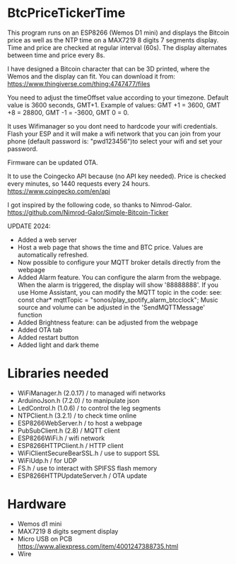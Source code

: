 # BtcPriceTickerTime

This program runs on an ESP8266 (Wemos D1 mini) and displays the Bitcoin price as well as the NTP time on a MAX7219 8 digits 7 segments display. 
Time and price are checked at regular interval (60s). The display alternates between time and price every 8s.

I have designed a Bitcoin character that can be 3D printed, where the Wemos and the display can fit.
You can download it from: https://www.thingiverse.com/thing:4747477/files

You need to adjust the timeOffset value according to your timezone. Default value is 3600 seconds, GMT+1.
Example of values: GMT +1 = 3600, GMT +8 = 28800, GMT -1 = -3600, GMT 0 = 0.

It uses Wifimanager so you dont need to hardcode your wifi credentials. Flash your ESP and it will make a wifi network that you can join from your phone (default password is: "pwd123456")to select your wifi and set your password.

Firmware can be updated OTA.
  
It to use the Coingecko API because (no API key needed). Price is checked every minutes, so 1440 requests every 24 hours.
https://www.coingecko.com/en/api

I got inspired by the following code, so thanks to Nimrod-Galor. https://github.com/Nimrod-Galor/Simple-Bitcoin-Ticker

UPDATE 2024:
- Added a web server
- Host a web page that shows the time and BTC price. Values are automatically refreshed.
- Now possible to configure your MQTT broker details directly from the webpage
- Added Alarm feature. You can configure the alarm from the webpage. When the alarm is triggered, the display will show '88888888'.
  If you use Home Assistant, you can modify the MQTT topic in the code:
  see: const char* mqttTopic = "sonos/play_spotify_alarm_btcclock";
  Music source and volume can be adjusted in the 'SendMQTTMessage' function
- Added Brightness feature: can be adjusted from the webpage
- Added OTA tab
- Added restart button
- Added light and dark theme
  

# Libraries needed

- WiFiManager.h (2.0.17) /  to managed wifi networks
- ArduinoJson.h (7.2.0) /  to manipulate json
- LedControl.h (1.0.6) /  to control the leg segments
- NTPClient.h (3.2.1) /  to check time online
- ESP8266WebServer.h /  to host a webpage
- PubSubClient.h (2.8) / MQTT client
- ESP8266WiFi.h / wifi network
- ESP8266HTTPClient.h / HTTP client
- WiFiClientSecureBearSSL.h / use to support SSL
- WiFiUdp.h / for UDP
- FS.h / use to interact with SPIFSS flash memory
- ESP8266HTTPUpdateServer.h / OTA update

# Hardware
- Wemos d1 mini
- MAX7219 8 digits segment display
- Micro USB on PCB    https://www.aliexpress.com/item/4001247388735.html
- Wire




